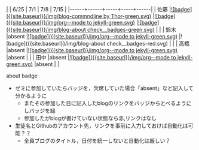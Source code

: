 |      | 6/25 | 7/1 | 7/8 | 7/15 |
|------+------+-----+-----+------|
| 佐藤 |[![badge]({{site.baseurl}}/img/blog-commndline by Thor-green.svg)](https://gdgdhori.github.io/jekyll_blog/categories/19-06-25/about-making-commandline-by-Thor)      |[![badge]({{site.baseurl}}/img/org--mode to jekyll-green.svg)](https://gdgdhori.github.io/jekyll_blog/categories/19-07-03/install-jekyll)     |[![badge]({{site.baseurl}}/img/blog-about check__badges-green.svg)](https://gdgdhori.github.io/jekyll_blog/categories/19-07-11/about-chech_badges)     |      |
| 鈴木 |absent      |[![badge]({{site.baseurl}}/img/org--mode to jekyll-green.svg)](https://gdgdhori.github.io/jekyll_blog/categories/19-07-03/install-jekyll)     |![badge]({{site.baseurl}}/img/blog-about check__badges-red.svg)     |      |
| 高橋 |absent      |[![badge]({{site.baseurl}}/img/org--mode to jekyll-green.svg)](https://gdgdhori.github.io/jekyll_blog/categories/19-07-03/install-jekyll)     |absent     |      |
| 田中 |absent      |[![badge]({{site.baseurl}}/img/org--mode to jekyll-green.svg)](https://gdgdhori.github.io/jekyll_blog/categories/19-07-03/install-jekyll)     |absent     |      |

about badge
- ゼミに参加していたらバッジを，欠席していた場合「absent」など記入して分かるように
  - またその参加した日に記入したblogのリンクをバッジからとべるようにしバッジを緑
  - 参加したがblogが書けていない状態なら赤,リンクはなし
- 生徒名とGithubのアカウント先，リンクを事前に入力しておけば自動化は可能？？
  - 全員ブログのタイトル，日付を統一しないと自動化は厳しい？  